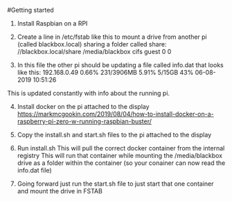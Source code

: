 #Getting started

1) Install Raspbian on a RPI 
2) Create a line in /etc/fstab like this to mount a drive from another pi (called blackbox.local) sharing a folder called share:
//blackbox.local/share /media/blackbox cifs guest 0 0

3) In this file the other pi should be updating a file called info.dat that looks like this:
192.168.0.49	0.66%	231/3906MB 5.91%	5/15GB 43%	06-08-2019	10:51:26

This is updated constantly with info about the running pi.

4) Install docker on the pi attached to the display
https://markmcgookin.com/2019/08/04/how-to-install-docker-on-a-raspberry-pi-zero-w-running-raspbian-buster/

5) Copy the install.sh and start.sh files to the pi attached to the display

6) Run install.sh
This will pull the correct docker container from the internal registry
This will run that container while mounting the /media/blackbox drive as a folder within the container (so your conainer can now read the info.dat file)

7) Going forward just run the start.sh file to just start that one container and mount the drive in FSTAB